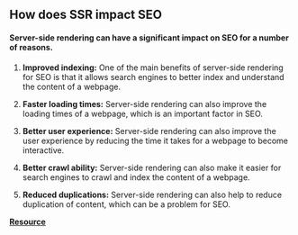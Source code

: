 ## How does SSR impact SEO

#### Server-side rendering can have a significant impact on SEO for a number of reasons.

1. **Improved indexing:** One of the main benefits of server-side rendering for SEO is that it allows search engines to better index and understand the content of a webpage.

2. **Faster loading times:** Server-side rendering can also improve the loading times of a webpage, which is an important factor in SEO.

3. **Better user experience:** Server-side rendering can also improve the user experience by reducing the time it takes for a webpage to become interactive.

4. **Better crawl ability:** Server-side rendering can also make it easier for search engines to crawl and index the content of a webpage.

5. **Reduced duplications:** Server-side rendering can also help to reduce duplication of content, which can be a problem for SEO.

**[Resource](https://marketbrew.ai/server-side-rendering-and-seo-the-ultimate-guide#what-is)**
